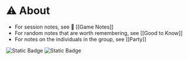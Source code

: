 # ⚠️ About
+ For session notes, see 📒 [[Game Notes]]
+ For random notes that are worth remembering, see [[Good to Know]]
+ For notes on the individuals in the group, see [[Party]] 


![Static Badge](https://img.shields.io/badge/Obsidian-483699?style=for-the-badge&logo=Obsidian&labelColor=483699) ![Static Badge](https://img.shields.io/badge/dungeons_and_dragons-red?style=for-the-badge&logo=dungeonsanddragons&logoColor=red&label=Made%20in&labelColor=white)
